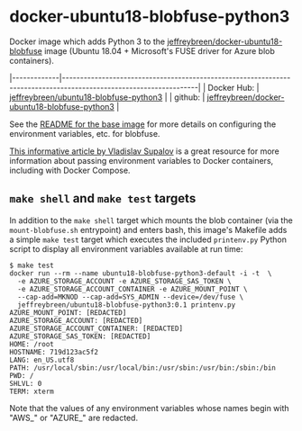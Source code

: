 # docker-ubuntu18-blobfuse-python3

Docker image which adds Python 3 to the
[jeffreybreen/docker-ubuntu18-blobfuse](https://hub.docker.com/r/jeffreybreen/ubuntu18-blobfuse/)
image (Ubuntu 18.04 + Microsoft's FUSE driver for Azure blob containers).

|-------------|-------------------------------------------------------------------------------------------------------------------|
| Docker Hub: | [jeffreybreen/ubuntu18-blobfuse-python3](https://hub.docker.com/r/jeffreybreen/ubuntu18-blobfuse-python3/)        |
| github:     | [jeffreybreen/docker-ubuntu18-blobfuse-python3](https://github.com/jeffreybreen/docker-ubuntu18-blobfuse-python3) |

See the [README for the base image](https://github.com/jeffreybreen/docker-ubuntu18-blobfuse/blob/master/README.md) 
for more details on configuring the environment variables, etc. for blobfuse.

[This informative article by Vladislav
Supalov](https://vsupalov.com/docker-arg-env-variable-guide/) is a great
resource for more information about passing environment variables to
Docker containers, including with Docker Compose.

## `make shell` and `make test` targets

In addition to the `make shell` target which mounts the blob container
(via the `mount-blobfuse.sh` entrypoint) and enters bash, this image's
Makefile adds a simple `make test` target which executes the included
`printenv.py` Python script to display all environment variables
available at run time:

```
$ make test
docker run --rm --name ubuntu18-blobfuse-python3-default -i -t  \
  -e AZURE_STORAGE_ACCOUNT -e AZURE_STORAGE_SAS_TOKEN \
  -e AZURE_STORAGE_ACCOUNT_CONTAINER -e AZURE_MOUNT_POINT \
  --cap-add=MKNOD --cap-add=SYS_ADMIN --device=/dev/fuse \
  jeffreybreen/ubuntu18-blobfuse-python3:0.1 printenv.py
AZURE_MOUNT_POINT: [REDACTED] 
AZURE_STORAGE_ACCOUNT: [REDACTED] 
AZURE_STORAGE_ACCOUNT_CONTAINER: [REDACTED] 
AZURE_STORAGE_SAS_TOKEN: [REDACTED] 
HOME: /root 
HOSTNAME: 719d123ac5f2 
LANG: en_US.utf8 
PATH: /usr/local/sbin:/usr/local/bin:/usr/sbin:/usr/bin:/sbin:/bin 
PWD: / 
SHLVL: 0 
TERM: xterm 
```

Note that the values of any environment variables whose names begin with
"AWS\_" or "AZURE\_" are redacted.
